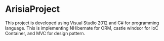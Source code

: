 # ArisiaProject
This project is developed using Visual Studio 2012 and C# for programming language. This is implementing NHibernate for ORM, castle windsor for IoC Container, and MVC for design pattern.
